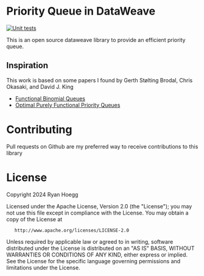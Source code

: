 # Priority Queue in DataWeave
[![Unit tests](https://github.com/hoeggsoftware/dw-ext-pq/actions/workflows/maven.yml/badge.svg)](https://github.com/hoeggsoftware/dw-ext-pq/actions/workflows/maven.yml)

This is an open source dataweave library to provide an efficient priority queue.

## Inspiration
This work is based on some papers I found by Gerth Stølting Brodal, Chris Okasaki, and David J. King

* [Functional Binomial Queues](https://www.cs.cornell.edu/courses/cs312/2005fa/hw/binomial-queues.pdf)
* [Optimal Purely Functional Priority Queues](https://www.brics.dk/RS/96/37/BRICS-RS-96-37.pdf)

# Contributing

Pull requests on Github are my preferred way to receive contributions to this library

# License

Copyright 2024 Ryan Hoegg

   Licensed under the Apache License, Version 2.0 (the "License");
   you may not use this file except in compliance with the License.
   You may obtain a copy of the License at

       http://www.apache.org/licenses/LICENSE-2.0

   Unless required by applicable law or agreed to in writing, software
   distributed under the License is distributed on an "AS IS" BASIS,
   WITHOUT WARRANTIES OR CONDITIONS OF ANY KIND, either express or implied.
   See the License for the specific language governing permissions and
   limitations under the License.
